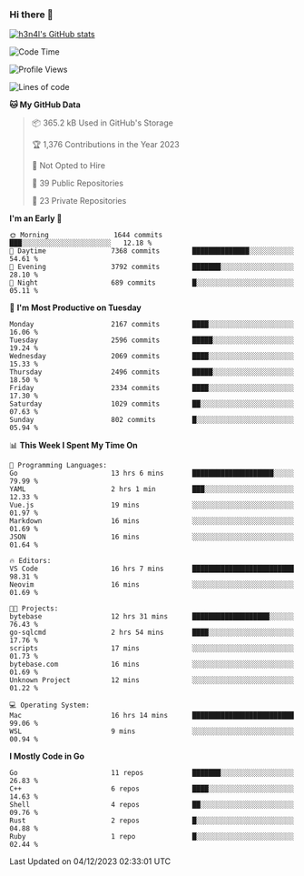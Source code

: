 ### Hi there 👋

[![h3n4l's GitHub stats](https://github-readme-stats.vercel.app/api?username=h3n4l&count_private=true&show_icons=true&theme=radical)](https://github.com/h3n4l/github-readme-stats)

<!--START_SECTION:waka-->
![Code Time](http://img.shields.io/badge/Code%20Time-1%2C747%20hrs%2035%20mins-blue)

![Profile Views](http://img.shields.io/badge/Profile%20Views-1-blue)

![Lines of code](https://img.shields.io/badge/From%20Hello%20World%20I%27ve%20Written-3.6%20million%20lines%20of%20code-blue)

**🐱 My GitHub Data** 

> 📦 365.2 kB Used in GitHub's Storage 
 > 
> 🏆 1,376 Contributions in the Year 2023
 > 
> 🚫 Not Opted to Hire
 > 
> 📜 39 Public Repositories 
 > 
> 🔑 23 Private Repositories 
 > 
**I'm an Early 🐤** 

```text
🌞 Morning                1644 commits        ███░░░░░░░░░░░░░░░░░░░░░░   12.18 % 
🌆 Daytime                7368 commits        ██████████████░░░░░░░░░░░   54.61 % 
🌃 Evening                3792 commits        ███████░░░░░░░░░░░░░░░░░░   28.10 % 
🌙 Night                  689 commits         █░░░░░░░░░░░░░░░░░░░░░░░░   05.11 % 
```
📅 **I'm Most Productive on Tuesday** 

```text
Monday                   2167 commits        ████░░░░░░░░░░░░░░░░░░░░░   16.06 % 
Tuesday                  2596 commits        █████░░░░░░░░░░░░░░░░░░░░   19.24 % 
Wednesday                2069 commits        ████░░░░░░░░░░░░░░░░░░░░░   15.33 % 
Thursday                 2496 commits        █████░░░░░░░░░░░░░░░░░░░░   18.50 % 
Friday                   2334 commits        ████░░░░░░░░░░░░░░░░░░░░░   17.30 % 
Saturday                 1029 commits        ██░░░░░░░░░░░░░░░░░░░░░░░   07.63 % 
Sunday                   802 commits         █░░░░░░░░░░░░░░░░░░░░░░░░   05.94 % 
```


📊 **This Week I Spent My Time On** 

```text
💬 Programming Languages: 
Go                       13 hrs 6 mins       ████████████████████░░░░░   79.99 % 
YAML                     2 hrs 1 min         ███░░░░░░░░░░░░░░░░░░░░░░   12.33 % 
Vue.js                   19 mins             ░░░░░░░░░░░░░░░░░░░░░░░░░   01.97 % 
Markdown                 16 mins             ░░░░░░░░░░░░░░░░░░░░░░░░░   01.69 % 
JSON                     16 mins             ░░░░░░░░░░░░░░░░░░░░░░░░░   01.64 % 

🔥 Editors: 
VS Code                  16 hrs 7 mins       █████████████████████████   98.31 % 
Neovim                   16 mins             ░░░░░░░░░░░░░░░░░░░░░░░░░   01.69 % 

🐱‍💻 Projects: 
bytebase                 12 hrs 31 mins      ███████████████████░░░░░░   76.43 % 
go-sqlcmd                2 hrs 54 mins       ████░░░░░░░░░░░░░░░░░░░░░   17.76 % 
scripts                  17 mins             ░░░░░░░░░░░░░░░░░░░░░░░░░   01.73 % 
bytebase.com             16 mins             ░░░░░░░░░░░░░░░░░░░░░░░░░   01.69 % 
Unknown Project          12 mins             ░░░░░░░░░░░░░░░░░░░░░░░░░   01.22 % 

💻 Operating System: 
Mac                      16 hrs 14 mins      █████████████████████████   99.06 % 
WSL                      9 mins              ░░░░░░░░░░░░░░░░░░░░░░░░░   00.94 % 
```

**I Mostly Code in Go** 

```text
Go                       11 repos            ███████░░░░░░░░░░░░░░░░░░   26.83 % 
C++                      6 repos             ████░░░░░░░░░░░░░░░░░░░░░   14.63 % 
Shell                    4 repos             ██░░░░░░░░░░░░░░░░░░░░░░░   09.76 % 
Rust                     2 repos             █░░░░░░░░░░░░░░░░░░░░░░░░   04.88 % 
Ruby                     1 repo              █░░░░░░░░░░░░░░░░░░░░░░░░   02.44 % 
```




 Last Updated on 04/12/2023 02:33:01 UTC
<!--END_SECTION:waka-->

